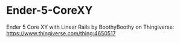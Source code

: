 # Ender-5-CoreXY

Ender 5 Core XY with Linear Rails by BoothyBoothy on Thingiverse: https://www.thingiverse.com/thing:4650517
